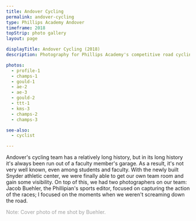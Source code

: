 ```yaml
---
title: Andover Cycling
permalink: andover-cycling
type: Phillips Academy Andover
timeframe: 2018
topStrip: photo gallery
layout: page

displayTitle: Andover Cycling (2018)
description: Photography for Phillips Academy's competitive road cycling team.

photos:
  - profile-1
  - champs-1
  - gould-1
  - ae-2
  - ae-3
  - gould-2
  - ttt-1
  - kms-3
  - champs-2
  - champs-3

see-also:
  - cyclist

---
```




Andover's cycling team has a relatively long history, but in its long history it's always been run out of a faculty member's garage. As a result, it's not very well known, even among students and faculty. With the newly built Snyder athletic center, we were finally able to get our own team room and gain some visibility. On top of this, we had two photographers on our team: Jacob Buehler, the Phillipian's sports editor, focused on capturing the action of the races; I focused on the moments when we weren't screaming down the road.

<p style='opacity: 0.4'>Note: Cover photo of me shot by Buehler.</p>
